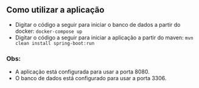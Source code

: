 ## Como utilizar a aplicação
* Digitar o código a seguir para iniciar o banco de dados a partir do docker: `docker-compose up`
* Digitar o código a seguir para iniciar a aplicação a partir do maven: `mvn clean install spring-boot:run`

### Obs: 
* A aplicação está configurada para usar a porta 8080.
* O banco de dados está configurado para usar a porta 3306.